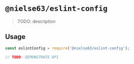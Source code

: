 # `@nielse63/eslint-config`

> TODO: description

## Usage

```js
const eslintConfig = require('@nielse63/eslint-config');

// TODO: DEMONSTRATE API
```
